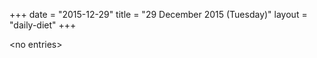 +++
date = "2015-12-29"
title = "29 December 2015 (Tuesday)"
layout = "daily-diet"
+++

\<no entries\>